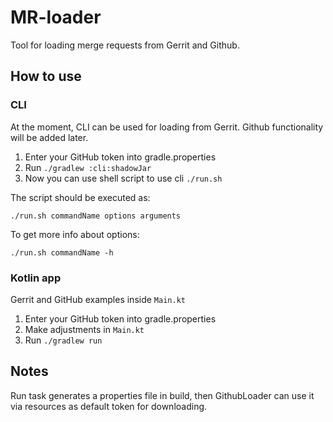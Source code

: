 # MR-loader

Tool for loading merge requests from Gerrit and Github.

## How to use

### CLI

At the moment, CLI can be used for loading from Gerrit. Github functionality will be added later.

1. Enter your GitHub token into gradle.properties
2. Run `./gradlew :cli:shadowJar`
3. Now you can use shell script to use cli `./run.sh`

The script should be executed as:
```shell script
./run.sh commandName options arguments
```

To get more info about options:
```shell script
./run.sh commandName -h
```

### Kotlin app

Gerrit and GitHub examples inside `Main.kt`

1. Enter your GitHub token into gradle.properties
2. Make adjustments in `Main.kt`
3. Run `./gradlew run`

## Notes

Run task generates a properties file in build, then GithubLoader can use it
via resources as default token for downloading.